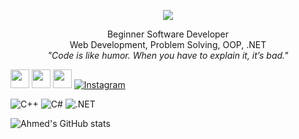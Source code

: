 <p align="center">
  <img src="https://readme-typing-svg.herokuapp.com?size=30&duration=4000&color=00FF00&center=true&vCenter=true&width=500&lines=Ahmed+Raafat" />
</p>


<p align="center">
  Beginner Software Developer <br>
  Web Development, Problem Solving, OOP, .NET <br>
  <i>"Code is like humor. When you have to explain it, it’s bad."</i>
</p>


[<img src="https://upload.wikimedia.org/wikipedia/commons/8/82/Telegram_logo.svg" width="30" height="30"/>](https://t.me/ahmaadrafatt)
[<img src="https://upload.wikimedia.org/wikipedia/commons/6/6b/WhatsApp.svg" width="30" height="30"/>](https://wa.me/201288208895)
[<img src="https://upload.wikimedia.org/wikipedia/commons/a/a5/Instagram_icon.png" width="30" height="30"/>](https://instagram.com/ahmaadraafatt)
[![Instagram](https://img.shields.io/badge/Instagram-FC007A?logo=instagram&logoColor=white)](https://instagram.com/ahmaadrafatt)




![C++](https://img.shields.io/badge/Code-C++-black?logo=cplusplus) 
![C#](https://img.shields.io/badge/Code-CSharp-black?logo=csharp) 
![.NET](https://img.shields.io/badge/Framework-.NET-green?logo=dotnet)



![Ahmed's GitHub stats](https://github-readme-stats.vercel.app/api?username=AhmedRaafat&show_icons=true&theme=merko)

